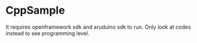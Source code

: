 # CppSample
It requires openframework sdk and aruduino sdk to run.
Only look at codes instead to see programming level.
